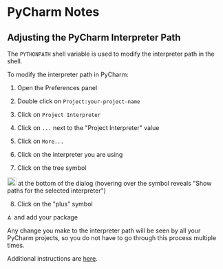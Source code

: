 # PyCharm Notes

## Adjusting the PyCharm Interpreter Path 

The `PYTHONPATH` shell variable is used to modify the interpreter path in the shell.

To modify the interpreter path in PyCharm:

1) Open the Preferences panel 

2) Double click on `Project:your-project-name`

3) Click on `Project Interpreter`  

4) Click on `...` next to the "Project Interpreter" value

5) Click on `More...`
 
6) Click on the interpreter you are using 

7) Click on the tree symbol 
<img title="Show paths for the selected interpreter" src="https://www.jetbrains.com/help/img/idea/2016.3/icon_show_paths.png" width="21" height="19">
at the bottom of the dialog (hovering over the symbol reveals "Show paths for the selected interpreter")

8) Click on the "plus" symbol 
<img title="Add ⌘N" src="https://www.jetbrains.com/help/img/idea/2016.3/new.png" width="12" height="12">
and add your package

Any change you make to the interpreter path will be seen by all your PyCharm projects, so you do not
have to go through this process multiple times.


Additional instructions are 
[here](https://www.jetbrains.com/help/pycharm/2016.3/installing-uninstalling-and-reloading-interpreter-paths.html).

